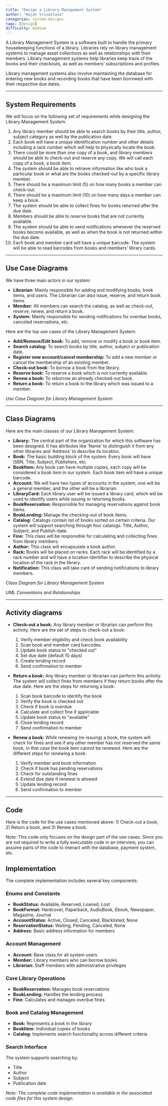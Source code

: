 ```yaml
---
title: "Design a Library Management System"
author: "Rajat Srivastava"
categories: system-designs
tags: [design]
difficulty: medium
---
```


A Library Management System is a software built to handle the primary housekeeping functions of a library. Libraries rely on library management systems to manage asset collections as well as relationships with their members. Library management systems help libraries keep track of the books and their checkouts, as well as members’ subscriptions and profiles.

Library management systems also involve maintaining the database for entering new books and recording books that have been borrowed with their respective due dates.

---

## System Requirements

We will focus on the following set of requirements while designing the Library Management System:

1. Any library member should be able to search books by their title, author, subject category as well by the publication date.
2. Each book will have a unique identification number and other details including a rack number which will help to physically locate the book.
3. There could be more than one copy of a book, and library members should be able to check-out and reserve any copy. We will call each copy of a book, a book item.
4. The system should be able to retrieve information like who took a particular book or what are the books checked-out by a specific library member.
5. There should be a maximum limit (5) on how many books a member can check-out.
6. There should be a maximum limit (10) on how many days a member can keep a book.
7. The system should be able to collect fines for books returned after the due date.
8. Members should be able to reserve books that are not currently available.
9. The system should be able to send notifications whenever the reserved books become available, as well as when the book is not returned within the due date.
10. Each book and member card will have a unique barcode. The system will be able to read barcodes from books and members’ library cards.

---
## Use Case Diagrams
We have three main actors in our system:

- **Librarian:** Mainly responsible for adding and modifying books, book items, and users. The Librarian can also issue, reserve, and return book items.
- **Member:** All members can search the catalog, as well as check-out, reserve, renew, and return a book.
- **System:** Mainly responsible for sending notifications for overdue books, canceled reservations, etc.

Here are the top use cases of the Library Management System:

- **Add/Remove/Edit book:** To add, remove or modify a book or book item.
- **Search catalog:** To search books by title, author, subject or publication date.
- **Register new account/cancel membership:** To add a new member or cancel the membership of an existing member.
- **Check-out book:** To borrow a book from the library.
- **Reserve book:** To reserve a book which is not currently available.
- **Renew a book:** To reborrow an already checked-out book.
- **Return a book:** To return a book to the library which was issued to a member.

*Use Case Diagram for Library Management System*

---
## Class Diagrams
Here are the main classes of our Library Management System:

- **Library:** The central part of the organization for which this software has been designed. It has attributes like ‘Name’ to distinguish it from any other libraries and ‘Address’ to describe its location.
- **Book:** The basic building block of the system. Every book will have ISBN, Title, Subject, Publishers, etc.
- **BookItem:** Any book can have multiple copies, each copy will be considered a book item in our system. Each book item will have a unique barcode.
- **Account:** We will have two types of accounts in the system, one will be a general member, and the other will be a librarian.
- **LibraryCard:** Each library user will be issued a library card, which will be used to identify users while issuing or returning books.
- **BookReservation:** Responsible for managing reservations against book items.
- **BookLending:** Manage the checking-out of book items.
- **Catalog:** Catalogs contain list of books sorted on certain criteria. Our system will support searching through four catalogs: Title, Author, Subject, and Publish-date.
- **Fine:** This class will be responsible for calculating and collecting fines from library members.
- **Author:** This class will encapsulate a book author.
- **Rack:** Books will be placed on racks. Each rack will be identified by a rack number and will have a location identifier to describe the physical location of the rack in the library.
- **Notification:** This class will take care of sending notifications to library members.

*Class Diagram for Library Management System*

*UML Conventions and Relationships*

---
## Activity diagrams

- **Check-out a book:** Any library member or librarian can perform this activity. Here are the set of steps to check-out a book:
  1. Verify member eligibility and check book availability
  2. Scan book and member card barcodes
  3. Update book status to "checked out"
  4. Set due date (default 10 days)
  5. Create lending record
  6. Send confirmation to member

- **Return a book:** Any library member or librarian can perform this activity. The system will collect fines from members if they return books after the due date. Here are the steps for returning a book:
  1. Scan book barcode to identify the book
  2. Verify the book is checked out
  3. Check if book is overdue
  4. Calculate and collect fine if applicable
  5. Update book status to "available"
  6. Close lending record
  7. Send confirmation to member

- **Renew a book:** While renewing (re-issuing) a book, the system will check for fines and see if any other member has not reserved the same book, in that case the book item cannot be renewed. Here are the different steps for renewing a book:
  1. Verify member and book information
  2. Check if book has pending reservations
  3. Check for outstanding fines
  4. Extend due date if renewal is allowed
  5. Update lending record
  6. Send confirmation to member

---
## Code
Here is the code for the use cases mentioned above: 1) Check-out a book, 2) Return a book, and 3) Renew a book.

Note: This code only focuses on the design part of the use cases. Since you are not required to write a fully executable code in an interview, you can assume parts of the code to interact with the database, payment system, etc.

## Implementation

The complete implementation includes several key components:

### Enums and Constants
- **BookStatus:** Available, Reserved, Loaned, Lost
- **BookFormat:** Hardcover, Paperback, AudioBook, Ebook, Newspaper, Magazine, Journal
- **AccountStatus:** Active, Closed, Canceled, Blacklisted, None
- **ReservationStatus:** Waiting, Pending, Canceled, None
- **Address:** Basic address information for members

### Account Management
- **Account:** Base class for all system users
- **Member:** Library members who can borrow books
- **Librarian:** Staff members with administrative privileges

### Core Library Operations
- **BookReservation:** Manages book reservations
- **BookLending:** Handles the lending process
- **Fine:** Calculates and manages overdue fines

### Book and Catalog Management
- **Book:** Represents a book in the library
- **BookItem:** Individual copies of books
- **Catalog:** Implements search functionality across different criteria

### Search Interface
The system supports searching by:
- Title
- Author
- Subject
- Publication date

*Note: The complete code implementation is available in the associated code files for this system design.*
